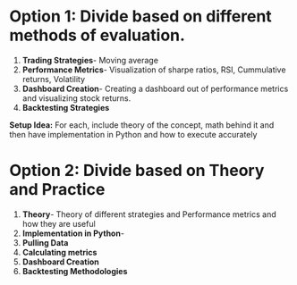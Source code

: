 # Option 1: Divide based on different methods of evaluation. 
1. **Trading Strategies**- Moving average
1. **Performance Metrics**- Visualization of sharpe ratios, RSI, Cummulative returns, Volatility 
1. **Dashboard Creation**- Creating a dashboard out of performance metrics and visualizing stock returns. 
1. **Backtesting Strategies**

**Setup Idea:** For each, include theory of the concept, math behind it and then have implementation in Python and how to execute accurately

<h1>

# Option 2: Divide based on Theory and Practice
1. **Theory**- Theory of different strategies and Performance metrics and how they are useful
1. **Implementation in Python**-
  1. **Pulling Data**
  1. **Calculating metrics**
  1. **Dashboard Creation**
  1. **Backtesting Methodologies**

<h1>
